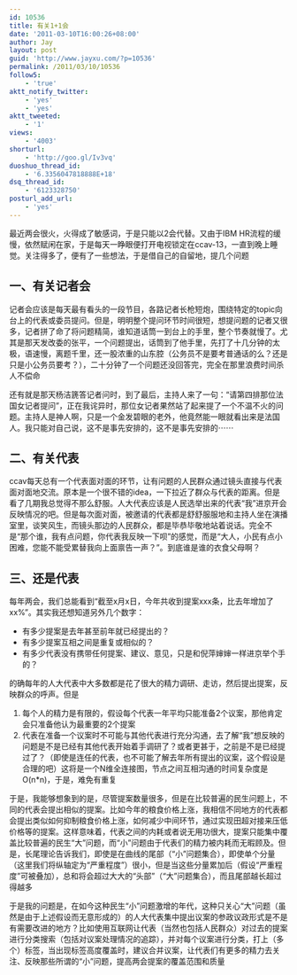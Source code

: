 ```yaml
---
id: 10536
title: 有关1+1会
date: '2011-03-10T16:00:26+08:00'
author: Jay
layout: post
guid: 'http://www.jayxu.com/?p=10536'
permalink: /2011/03/10/10536
follow5:
    - 'true'
aktt_notify_twitter:
    - 'yes'
    - 'yes'
aktt_tweeted:
    - '1'
views:
    - '4003'
shorturl:
    - 'http://goo.gl/Iv3vq'
duoshuo_thread_id:
    - '6.3356047818888E+18'
dsq_thread_id:
    - '6123328750'
posturl_add_url:
    - 'yes'
---
```


<!-- wp:paragraph -->
<p>最近两会很火，火得成了敏感词，于是只能以2会代替。又由于IBM HR流程的缓慢，依然赋闲在家，于是每天一睁眼便打开电视锁定在ccav-13，一直到晚上睡觉。关注得多了，便有了一些想法，于是借自己的自留地，提几个问题</p>
<!-- /wp:paragraph -->

<!-- wp:heading -->
<h2 class="wp-block-heading">一、有关记者会</h2>
<!-- /wp:heading -->

<!-- wp:paragraph -->
<p>记者会应该是每天最有看头的一段节目，各路记者长枪短炮，围绕特定的topic向台上的代表或委员提问。但是，明明整个提问环节时间很短，想提问题的记者又很多，记者拼了命了将问题精简，谁知道话筒一到台上的手里，整个节奏就慢了。尤其是那天发改委的张平，一个问题提出，话筒到了他手里，先打了十几分钟的太极，语速慢，离题千里，还一股浓重的山东腔（公务员不是要考普通话的么？还是只是小公务员要考？），二十分钟了一个问题还没回答完，完全在那里浪费时间杀人不偿命</p>
<!-- /wp:paragraph -->

<!-- wp:paragraph -->
<p>还有就是那天杨洁篪答记者问时，到了最后，主持人来了一句：“请第四排那位法国女记者提问”，正在我诧异时，那位女记者果然站了起来提了一个不温不火的问题。主持人是神人啊，只是一个金发碧眼的老外，他竟然能一眼就看出来是法国人。我只能对自己说，这不是事先安排的，这不是事先安排的⋯⋯</p>
<!-- /wp:paragraph -->

<!-- wp:heading -->
<h2 class="wp-block-heading">二、有关代表</h2>
<!-- /wp:heading -->

<!-- wp:paragraph -->
<p>ccav每天总有一个代表面对面的环节，让有问题的人民群众通过镜头直接与代表面对面地交流。原本是一个很不错的idea，一下拉近了群众与代表的距离。但是看了几期我总觉得不那么舒服。人大代表应该是人民选举出来的代表“我”进京开会反映情况的吧。但是每次面对面，被邀请的代表都是舒舒服服地和主持人坐在演播室里，谈笑风生，而镜头那边的人民群众，都是毕恭毕敬地站着说话。完全不是“那个谁，我有点问题，你代表我反映一下呗”的感觉，而是“大人，小民有点小困难，您能不能受累替我向上面禀告一声？”。到底谁是谁的衣食父母啊？</p>
<!-- /wp:paragraph -->

<!-- wp:heading -->
<h2 class="wp-block-heading">三、还是代表</h2>
<!-- /wp:heading -->

<!-- wp:paragraph -->
<p>每年两会，我们总能看到“截至x月x日，今年共收到提案xxx条，比去年增加了xx%”。其实我还想知道另外几个数字：</p>
<!-- /wp:paragraph -->

<!-- wp:list -->
<ul><!-- wp:list-item -->
<li>有多少提案是去年甚至前年就已经提出的？</li>
<!-- /wp:list-item -->

<!-- wp:list-item -->
<li>有多少提案互相之间是重复或相似的？</li>
<!-- /wp:list-item -->

<!-- wp:list-item -->
<li>有多少代表没有携带任何提案、建议、意见，只是和倪萍婶婶一样进京举个手的？</li>
<!-- /wp:list-item --></ul>
<!-- /wp:list -->

<!-- wp:paragraph -->
<p>的确每年的人大代表中大多数都是花了很大的精力调研、走访，然后提出提案，反映群众的呼声。但是</p>
<!-- /wp:paragraph -->

<!-- wp:list {"ordered":true} -->
<ol><!-- wp:list-item -->
<li>每个人的精力是有限的，假设每个代表一年平均只能准备2个议案，那他肯定会只准备他认为最重要的2个提案</li>
<!-- /wp:list-item -->

<!-- wp:list-item -->
<li>代表在准备一个议案时不可能与其他代表进行充分沟通，去了解“我”想反映的问题是不是已经有其他代表开始着手调研了？或者更甚于，之前是不是已经提过了？（即使是连任的代表，也不可能了解去年所有提出的议案，这个假设是合理的吧）这将是一个N维全连接图，节点之间互相沟通的时间复杂度是O(n*n)，于是，难免有重复</li>
<!-- /wp:list-item --></ol>
<!-- /wp:list -->

<!-- wp:paragraph -->
<p>于是，我能够想象到的是，尽管提案数量很多，但是在比较普遍的民生问题上，不同的代表会提出相似的提案。比如今年的粮食价格上涨，我相信不同地方的代表都会提出类似如何抑制粮食价格上涨，如何减少中间环节，通过实现田超对接来压低价格等的提案。这样意味着，代表之间的内耗或者说无用功很大，提案只能集中覆盖比较普遍的民生“大”问题，而“小”问题由于代表们的精力被内耗而无暇顾及。但是，长尾理论告诉我们，即使是在曲线的尾部（“小”问题集合），即使单个分量（这里我们将纵轴定为“严重程度”）很小，但是当这些分量累加后（假设“严重程度”可被叠加），总和将会超过大大的“头部”（“大”问题集合），而且尾部越长超过得越多</p>
<!-- /wp:paragraph -->

<!-- wp:paragraph -->
<p>于是我的问题是，在如今这种民生“小”问题激增的年代，这种只关心“大”问题（虽然是由于上述假设而无意形成的）的人大代表集中提出议案的参政议政形式是不是有需要改进的地方？比如使用互联网让代表（当然也包括人民群众）对过去的提案进行分类搜索（包括对议案处理情况的追踪），并对每个议案进行分类，打上（多个）标签，当出现标签高度覆盖时，建议合并议案，让代表们有更多的精力去关注、反映那些所谓的“小”问题，提高两会提案的覆盖范围和质量</p>
<!-- /wp:paragraph -->